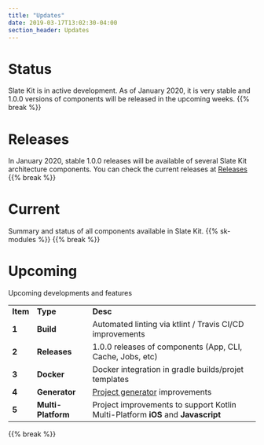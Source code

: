 ```yaml
---
title: "Updates"
date: 2019-03-17T13:02:30-04:00
section_header: Updates
---
```



# Status
Slate Kit is in active development. As of January 2020, it is very stable and 1.0.0 versions of components will be released in the upcoming weeks.
{{% break %}}


# Releases
In January 2020, stable 1.0.0 releases will be available of several Slate Kit architecture components.
You can check the current releases at <a href="https://github.com/code-helix/slatekit/releases">Releases</a>
{{% break %}}

# Current
Summary and status of all components available in Slate Kit.
{{% sk-modules %}}
{{% break %}}


# Upcoming
Upcoming developments and features
<table class="table table-bordered table-striped">
    <tr>
        <td><strong>Item</strong></td>
        <td><strong>Type</strong></td>
        <td><strong>Desc</strong></td>
    </tr>
    <tr>
        <td><strong>1</strong></td>
        <td><strong>Build</strong></td>
        <td>Automated linting via ktlint / Travis CI/CD improvements</td>
    </tr>
    <tr>
        <td><strong>2</strong></td>
        <td><strong>Releases</strong></td>
        <td>1.0.0 releases of components (App, CLI, Cache, Jobs, etc)</td>
    </tr>
    <tr>
        <td><strong>3</strong></td>
        <td><strong>Docker</strong></td>
        <td>Docker integration in gradle builds/projet templates </td>
    </tr>
    <tr>
        <td><strong>4</strong></td>
        <td><strong>Generator</strong></td>
        <td><a href="/arch/generators">Project generator</a> improvements </td>
    </tr>
    <tr>
        <td><strong>5</strong></td>
        <td><strong>Multi-Platform</strong></td>
        <td>Project improvements to support Kotlin Multi-Platform <strong>iOS</strong> and <strong>Javascript</strong></td>
    </tr>
</table>
{{% break %}}

